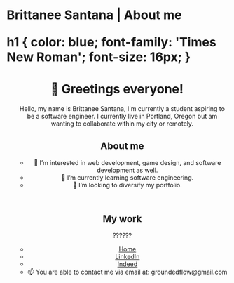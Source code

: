 <!---
brittanee55/brittanee55 is a ✨ special ✨ repository because its `README.md` (this file) appears on your GitHub profile.
You can click the Preview link to take a look at your changes.
--->
<!DOCTYPE html>
<html>
  
<h1>
Brittanee Santana | About me 
<meta name="viewport" content="width=device-width" />
<meta charset="utf-8">

h1 {
  color: blue;
  font-family: 'Times New Roman';
  font-size: 16px;
}

</h1>
<body>

<!---
An Intro section that contains the following information:

Who you are (I want a picture but need help with knowikng how to properly embed a picture into the website), ex: 
<img src="//A REAL URL ADDRESS THAT HAS THE WEBSITE" width="###" height="###" alt="NAME OF SOMETHING" />
Where you are located
(wanted to embed another image of the location i have)
--->

<header>
<h1>👋 Greetings everyone!</h1>
 <nav>
<ul> 
<p>  Hello, my name is Brittanee Santana, I'm currently a student aspiring to be a software engineer. I currently live in Portland, Oregon but am wanting to collaborate within my city or remotely. </p>

  
  
  
<!---
A description that shows your passion for web development and your willingness to work with others
One or two sentences that describe other interests you have outside of web development
--->
  
<header>
<h1>About me</h1>
<nav>
<ul>   
<li> 👀 I’m interested in web development, game design, and software development as well. </li>
<li> 🌱 I’m currently learning software engineering. </li>
<li> 💞️ I’m looking to diversify my portfolio. </li>
</header>

  
  
  
<main>
<h2>My work</h2>
<p>                 ??????</p>
</main>
</body>
  
  
  <!---
A Contact section that contains the following information:
A link to your LinkedIn profile
A link to your GitHub profile
A link to your email (optional)
--->
  
  
 <nav>
<ul>
<li><a href="/">Home</a></li>
<li><a href="/about_me">LinkedIn</a></li>
<li><a href="/blog">Indeed</a></li>
<li> 📫 You are able to contact me via email at: groundedflow@gmail.com </li>
</ul>
</nav>
  
</html>
